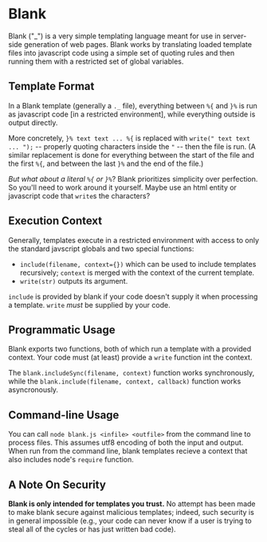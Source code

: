 # Blank

Blank ("_") is a very simple templating language meant for use in server-side generation of web pages. Blank works by translating loaded template files into javascript code using a simple set of quoting rules and then running them with a restricted set of global variables.

## Template Format

In a Blank template (generally a `._` file), everything between `%{` and `}%` is run as javascript code [in a restricted environment], while everything outside is output directly.

More concretely, `}% text text ... %{` is replaced with `write(" text text ... ");` -- properly quoting characters inside the `"` -- then the file is run.
(A similar replacement is done for everything between the start of the file and the first `%{`, and between the last `}%` and the end of the file.)

*But what about a literal `%{` or `}%`*?
Blank prioritizes simplicity over perfection.
So you'll need to work around it yourself. Maybe use an html entity or javascript code that `write`s the characters?

## Execution Context

Generally, templates execute in a restricted environment with access to only the standard javscript globals and two special functions:
 - `include(filename, context={})` which can be used to include templates recursively; `context` is merged with the context of the current template.
 - `write(str)` outputs its argument.

`include` is provided by blank if your code doesn't supply it when processing a template.
`write` *must* be supplied by your code.

## Programmatic Usage

Blank exports two functions, both of which run a template with a provided context.
Your code must (at least) provide a `write` function int the context.

The `blank.includeSync(filename, context)` function works synchronously, while the `blank.include(filename, context, callback)` function works asyncronously.

## Command-line Usage
You can call `node blank.js <infile> <outfile>` from the command line to process files.
This assumes utf8 encoding of both the input and output.
When run from the command line, blank templates recieve a context that also includes node's `require` function.

## A Note On Security
**Blank is only intended for templates you trust.**
No attempt has been made to make blank secure against malicious templates; indeed, such security is in general impossible (e.g., your code can never know if a user is trying to steal all of the cycles or has just written bad code).
